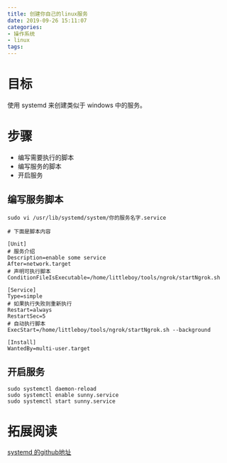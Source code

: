 ```yaml
---
title: 创建你自己的linux服务
date: 2019-09-26 15:11:07
categories:
- 操作系统
- linux
tags:
---
```


# 目标

使用 systemd 来创建类似于 windows 中的服务。

# 步骤

* 编写需要执行的脚本
* 编写服务的脚本
* 开启服务

## 编写服务脚本

```shell
sudo vi /usr/lib/systemd/system/你的服务名字.service

# 下面是脚本内容

[Unit]
# 服务介绍
Description=enable some service
After=network.target
# 声明可执行脚本
ConditionFileIsExecutable=/home/littleboy/tools/ngrok/startNgrok.sh

[Service]
Type=simple
# 如果执行失败则重新执行
Restart=always
RestartSec=5
# 自动执行脚本
ExecStart=/home/littleboy/tools/ngrok/startNgrok.sh --background

[Install]
WantedBy=multi-user.target
```

## 开启服务

```shell
sudo systemctl daemon-reload
sudo systemctl enable sunny.service
sudo systemctl start sunny.service
```

# 拓展阅读

[systemd 的github地址](https://github.com/systemd/systemd)
